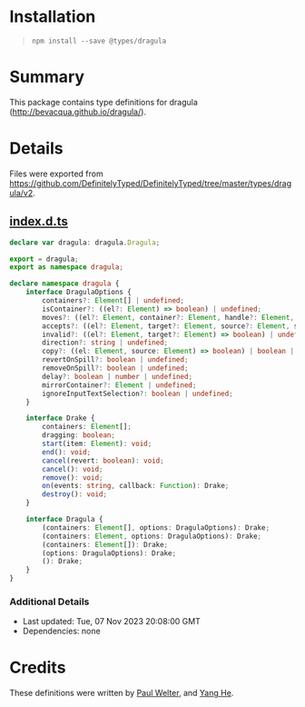 # Installation
> `npm install --save @types/dragula`

# Summary
This package contains type definitions for dragula (http://bevacqua.github.io/dragula/).

# Details
Files were exported from https://github.com/DefinitelyTyped/DefinitelyTyped/tree/master/types/dragula/v2.
## [index.d.ts](https://github.com/DefinitelyTyped/DefinitelyTyped/tree/master/types/dragula/v2/index.d.ts)
````ts
declare var dragula: dragula.Dragula;

export = dragula;
export as namespace dragula;

declare namespace dragula {
    interface DragulaOptions {
        containers?: Element[] | undefined;
        isContainer?: ((el?: Element) => boolean) | undefined;
        moves?: ((el?: Element, container?: Element, handle?: Element, sibling?: Element) => boolean) | undefined;
        accepts?: ((el?: Element, target?: Element, source?: Element, sibling?: Element) => boolean) | undefined;
        invalid?: ((el?: Element, target?: Element) => boolean) | undefined;
        direction?: string | undefined;
        copy?: ((el: Element, source: Element) => boolean) | boolean | undefined;
        revertOnSpill?: boolean | undefined;
        removeOnSpill?: boolean | undefined;
        delay?: boolean | number | undefined;
        mirrorContainer?: Element | undefined;
        ignoreInputTextSelection?: boolean | undefined;
    }

    interface Drake {
        containers: Element[];
        dragging: boolean;
        start(item: Element): void;
        end(): void;
        cancel(revert: boolean): void;
        cancel(): void;
        remove(): void;
        on(events: string, callback: Function): Drake;
        destroy(): void;
    }

    interface Dragula {
        (containers: Element[], options: DragulaOptions): Drake;
        (containers: Element, options: DragulaOptions): Drake;
        (containers: Element[]): Drake;
        (options: DragulaOptions): Drake;
        (): Drake;
    }
}

````

### Additional Details
 * Last updated: Tue, 07 Nov 2023 20:08:00 GMT
 * Dependencies: none

# Credits
These definitions were written by [Paul Welter](https://github.com/pwelter34), and [Yang He](https://github.com/abruzzihraig).
